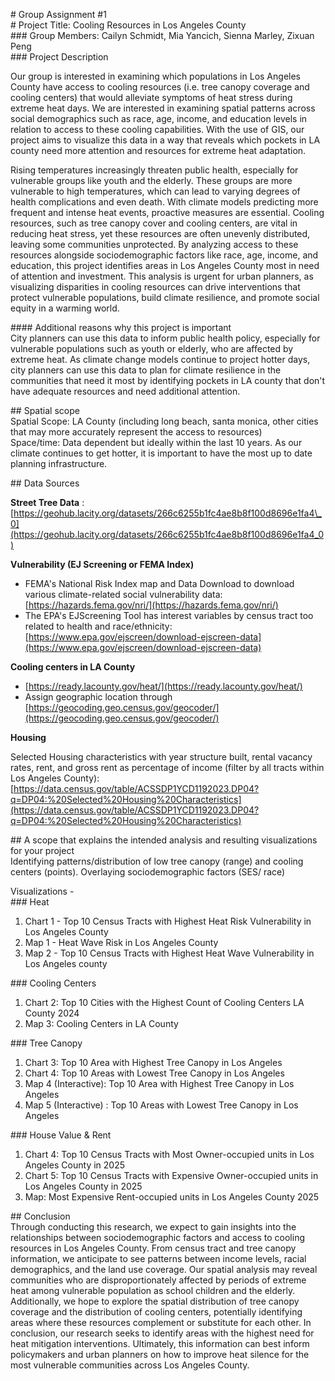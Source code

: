 \# Group Assignment \#1  
\# Project Title: Cooling Resources in Los Angeles County    
\#\#\# Group Members: Cailyn Schmidt, Mia Yancich, Sienna Marley, Zixuan Peng  
\#\#\# Project Description 

Our group is interested in examining which populations in Los Angeles County have access to cooling resources (i.e. tree canopy coverage and cooling centers) that would alleviate symptoms of heat stress during extreme heat days. We are interested in examining spatial patterns across social demographics such as race, age, income, and education levels in relation to access to these cooling capabilities. With the use of GIS, our project aims to visualize this data in a way that reveals which pockets in LA county need more attention and resources for extreme heat adaptation.

Rising temperatures increasingly threaten public health, especially for vulnerable groups like youth and the elderly. These groups are more vulnerable to high temperatures, which can lead to varying degrees of health complications and even death. With climate models predicting more frequent and intense heat events, proactive measures are essential. Cooling resources, such as tree canopy cover and cooling centers, are vital in reducing heat stress, yet these resources are often unevenly distributed, leaving some communities unprotected. By analyzing access to these resources alongside sociodemographic factors like race, age, income, and education, this project identifies areas in Los Angeles County most in need of attention and investment. This analysis is urgent for urban planners, as visualizing disparities in cooling resources can drive interventions that protect vulnerable populations, build climate resilience, and promote social equity in a warming world.

\#\#\#\# Additional reasons why this project is important  
City planners can use this data to inform public health policy, especially for vulnerable populations such as youth or elderly, who are affected by extreme heat. As climate change models continue to project hotter days, city planners can use this data to plan for climate resilience in the communities that need it most by identifying pockets in LA county that don't have adequate resources and need additional attention.  

\#\# Spatial scope  
Spatial Scope: LA County (including long beach, santa monica, other cities that may more accurately represent the access to resources)  
Space/time: Data dependent but ideally within the last 10 years. As our climate continues to get hotter, it is important to have the most up to date planning infrastructure.

\#\# Data Sources 

**Street Tree Data** :[https://geohub.lacity.org/datasets/266c6255b1fc4ae8b8f100d8696e1fa4\_0](https://geohub.lacity.org/datasets/266c6255b1fc4ae8b8f100d8696e1fa4_0)

**Vulnerability (EJ Screening or FEMA Index)**

* FEMA's National Risk Index map and Data Download to download various climate-related social vulnerability data: [https://hazards.fema.gov/nri/](https://hazards.fema.gov/nri/)  
* The EPA's EJScreening Tool has interest variables by census tract too related to health and race/ethnicity: [https://www.epa.gov/ejscreen/download-ejscreen-data](https://www.epa.gov/ejscreen/download-ejscreen-data) 

**Cooling centers in LA County**

*  [https://ready.lacounty.gov/heat/](https://ready.lacounty.gov/heat/)   
* Assign geographic location through [https://geocoding.geo.census.gov/geocoder/](https://geocoding.geo.census.gov/geocoder/)

**Housing** 

Selected Housing characteristics with year structure built, rental vacancy rates, rent, and gross rent as percentage of income (filter by all tracts within Los Angeles County): [https://data.census.gov/table/ACSSDP1YCD1192023.DP04?q=DP04:%20Selected%20Housing%20Characteristics](https://data.census.gov/table/ACSSDP1YCD1192023.DP04?q=DP04:%20Selected%20Housing%20Characteristics) 

\#\# A scope that explains the intended analysis and resulting visualizations for your project  
Identifying patterns/distribution of low tree canopy (range) and cooling centers (points). Overlaying sociodemographic factors (SES/ race) 

Visualizations \-    
\#\#\# Heat 

1. Chart 1 \- Top 10 Census Tracts with Highest Heat Risk Vulnerability in Los Angeles County   
2. Map 1 \- Heat Wave Risk in Los Angeles County   
3. Map 2 \- Top 10 Census Tracts with Highest Heat Wave Vulnerability in Los Angeles county 

\#\#\# Cooling Centers

1. Chart 2: Top 10 Cities with the Highest Count of Cooling Centers LA County 2024   
2. Map 3: Cooling Centers in LA County

\#\#\# Tree Canopy

1. Chart 3: Top 10 Area with Highest Tree Canopy in Los Angeles  
2. Chart 4: Top 10 Areas with Lowest Tree Canopy in Los Angeles  
3. Map 4 (Interactive): Top 10 Area with Highest Tree Canopy in Los Angeles  
4. Map 5 (Interactive) : Top 10 Areas with Lowest Tree Canopy in Los Angeles

\#\#\# House Value & Rent 

1. Chart 4: Top 10 Census Tracts with Most Owner-occupied units in Los Angeles County in 2025  
2. Chart 5: Top 10 Census Tracts with Expensive Owner-occupied units in Los Angeles County in 2025   
3. Map: Most Expensive Rent-occupied units in Los Angeles County 2025

\#\# Conclusion  
Through conducting this research, we expect to gain insights into the relationships between sociodemographic factors and access to cooling resources in Los Angeles County. From census tract and tree canopy information, we anticipate to see patterns between income levels, racial demographics, and the land use coverage. Our spatial analysis may reveal communities who are disproportionately affected by periods of extreme heat among vulnerable population as school children and the elderly. Additionally, we hope to explore the spatial distribution of tree canopy coverage and the distribution of cooling centers, potentially identifying areas where these resources complement or substitute for each other. In conclusion, our research seeks to identify areas with the highest need for heat mitigation interventions. Ultimately, this information can best inform policymakers and urban planners on how to improve heat silence for the most vulnerable communities across Los Angeles County.   
